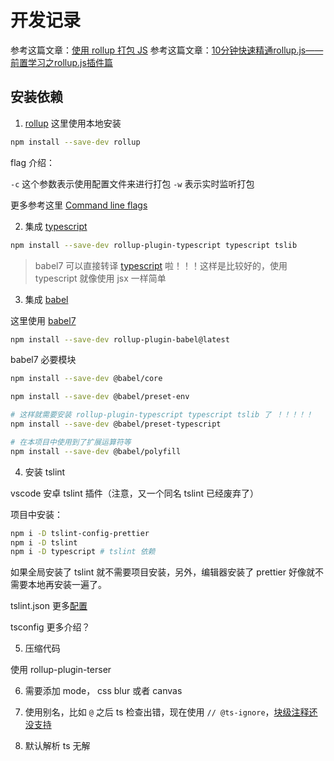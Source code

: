 # 开发记录

参考这篇文章：[使用 rollup 打包 JS](https://juejin.im/post/5c073d86f265da615a419989#heading-22)
参考这篇文章：[10分钟快速精通rollup.js——前置学习之rollup.js插件篇](https://juejin.im/post/5bf823b96fb9a049e93c61a8#heading-5)

## 安装依赖

1. [rollup](https://github.com/rollup/rollup) 这里使用本地安装

```bash
npm install --save-dev rollup
```

flag 介绍：

`-c` 这个参数表示使用配置文件来进行打包
`-w` 表示实时监听打包

更多参考这里 [Command line flags](https://rollupjs.org/guide/en/#command-line-flags)

2. 集成 [typescript](https://github.com/rollup/rollup-plugin-typescript)

```bash
npm install --save-dev rollup-plugin-typescript typescript tslib
```

> babel7 可以直接转译 [typescript](https://babeljs.io/docs/en/babel-preset-typescript) 啦！！！这样是比较好的，使用 typescript 就像使用 jsx 一样简单

3. 集成 [babel](https://github.com/rollup/rollup-plugin-babel)

这里使用 [babel7](https://babeljs.io/docs/en/v7-migration)

```bash
npm install --save-dev rollup-plugin-babel@latest
```

babel7 必要模块

```bash
npm install --save-dev @babel/core

npm install --save-dev @babel/preset-env

# 这样就需要安装 rollup-plugin-typescript typescript tslib 了 ！！！！！
npm install --save-dev @babel/preset-typescript

# 在本项目中使用到了扩展运算符等
npm install --save-dev @babel/polyfill
```

4. 安装 tslint

vscode 安卓 tslint 插件（注意，又一个同名 tslint 已经废弃了）

项目中安装：

```bash
npm i -D tslint-config-prettier
npm i -D tslint
npm i -D typescript # tslint 依赖
```

如果全局安装了 tslint 就不需要项目安装，另外，编辑器安装了 prettier 好像就不需要本地再安装一遍了。

tslint.json 更多[配置](https://github.com/microsoft/TypeScript/blob/master/tslint.json)

tsconfig 更多介绍？

5. 压缩代码

使用 rollup-plugin-terser 

6. 需要添加 mode， css blur 或者 canvas

7. 使用别名，比如 `@` 之后 ts 检查出错，现在使用 `// @ts-ignore`，[块级注释还没支持](https://github.com/Microsoft/TypeScript/issues/19573)
8. 默认解析 ts 无解

